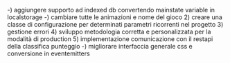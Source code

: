 -) aggiungere supporto ad indexed db convertendo mainstate variable in localstorage
-) cambiare tutte le animazioni e nome del gioco
2) creare una classe di configurazione per determinati parametri ricorrenti nel progetto
3) gestione errori
4) sviluppo metodologia corretta e personalizzata per la modalità di production
5) implementazione comunicazione con il restapi della classifica punteggio
-) migliorare interfaccia generale css e conversione in eventemitters
